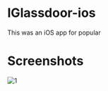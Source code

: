 IGlassdoor-ios
==============
This was an iOS app for popular 

Screenshots
===========
![1](/screenshots/1.jpg "1")
